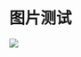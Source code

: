 # 图片测试

![](https://npm.elemecdn.com/crazy-image-cyfan-host@0.0.0-91031af02487e5ecec1a5c456e92fbf52eef91597fd95ce861ee3c3f8f9fcaf4)
